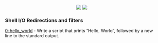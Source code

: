 <p align="center">
  <img src="https://img.shields.io/badge/Linux-FCC624?style=for-the-badge&logo=linux&logoColor=black">
  <img src="https://img.shields.io/badge/Shell_Script-121011?style=for-the-badge&logo=gnu-bash&logoColor=white">
</p>

### Shell I/O Redirections and filters

[0-hello_world](./0-hello_world) - Write a script that prints “Hello, World”, followed by a new line to the standard output.
